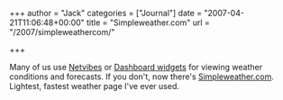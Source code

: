 +++
author = "Jack"
categories = ["Journal"]
date = "2007-04-21T11:06:48+00:00"
title = "Simpleweather.com"
url = "/2007/simpleweathercom/"

+++

Many of us use [Netvibes][1] or [Dashboard widgets][2] for viewing weather conditions and forecasts. If you don't, now there's [Simpleweather.com][3]. Lightest, fastest weather page I've ever used.

 [1]: http://www.netvibes.com/
 [2]: http://www.apple.com/downloads/dashboard/
 [3]: http://simpleweather.com/
